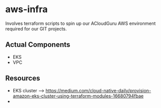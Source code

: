 # aws-infra
Involves terraform scripts to spin up our ACloudGuru AWS environment required for our GIT projects.

## Actual Components
- EKS
- VPC

## Resources
- EKS cluster --> https://medium.com/cloud-native-daily/provision-amazon-eks-cluster-using-terraform-modules-16680794fbae
- 